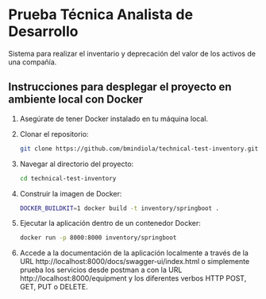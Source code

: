 # Prueba Técnica Analista de Desarrollo 

Sistema para realizar el inventario y deprecación del valor de los activos de una compañía.

## Instrucciones para desplegar el proyecto en ambiente local con Docker

1. Asegúrate de tener Docker instalado en tu máquina local.

2. Clonar el repositorio:

   ```bash
   git clone https://github.com/bmindiola/technical-test-inventory.git
   ```

3. Navegar al directorio del proyecto:

   ```bash
   cd technical-test-inventory
   ```

4. Construir la imagen de Docker:

   ```bash
   DOCKER_BUILDKIT=1 docker build -t inventory/springboot .
   ```

5. Ejecutar la aplicación dentro de un contenedor Docker:

   ```bash
   docker run -p 8000:8000 inventory/springboot
   ```
6. Accede a la documentación de la aplicación localmente a través de la URL http://localhost:8000/docs/swagger-ui/index.html
   o simplemente prueba los servicios desde postman a con la URL http://localhost:8000/equipment y los diferentes verbos HTTP
   POST, GET, PUT o DELETE.
